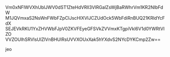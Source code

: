 Vm0xNFlWVXhUblJWV0dST1ZteHdVRll3VlRGalZsWjBaRWhrVm1KR2NIbFdW
M1JQVmxaS2NsWnFWbFZpClJscHlXVlJCZUdOck5WbFdiRnBUQ21KRldYcFdX
SEJEVkRKU1YxZHVWbFJpV0ZKVFEyeGFSVkZVVmxKTgpiVkl6V1d0YWRtVlZO
VVZOUlhSRVlsUlZlVnBHUlRsUVVXOUxXak5hYXdvS2NYcDYKCmp2Zw==

jeo